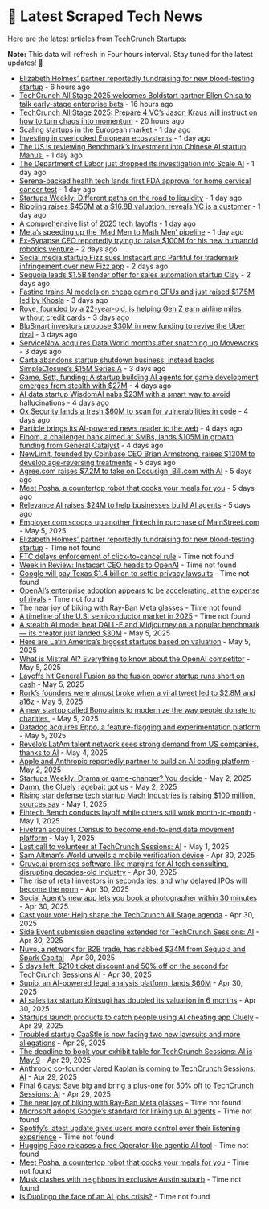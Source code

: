 
# 📰 Latest Scraped Tech News

Here are the latest articles from TechCrunch Startups:

**Note:** This data will refresh in Four hours interval. Stay tuned for the latest updates! 🔄
- [Elizabeth Holmes’ partner reportedly fundraising for new blood-testing startup](https://techcrunch.com/2025/05/10/elizabeth-holmes-partner-reportedly-fundraising-for-new-blood-testing-startup/) - 6 hours ago
- [TechCrunch All Stage 2025 welcomes Boldstart partner Ellen Chisa to talk early-stage enterprise bets](https://techcrunch.com/2025/05/10/techcrunch-all-stage-2025-welcomes-boldstart-partner-ellen-chisa-to-talk-early-stage-enterprise-bets/) - 16 hours ago
- [TechCrunch All Stage 2025: Prepare 4 VC’s Jason Kraus will instruct on how to turn chaos into momentum](https://techcrunch.com/2025/05/10/techcrunch-all-stage-2025-prepare-4-vcs-jason-kraus-will-instruct-on-how-to-turn-chaos-into-momentum/) - 20 hours ago
- [Scaling startups in the European market](https://techcrunch.com/video/scaling-startups-in-the-european-market/) - 1 day ago
- [Investing in overlooked European ecosystems](https://techcrunch.com/video/investing-in-overlooked-european-ecosystems/) - 1 day ago
- [The US is reviewing Benchmark’s investment into Chinese AI startup Manus ](https://techcrunch.com/2025/05/09/the-us-is-reviewing-benchmarks-investment-into-chinese-ai-startup-manus/) - 1 day ago
- [The Department of Labor just dropped its investigation into Scale AI](https://techcrunch.com/2025/05/09/the-department-of-labor-just-dropped-its-investigation-into-scale-ai/) - 1 day ago
- [Serena-backed health tech lands first FDA approval for home cervical cancer test](https://techcrunch.com/2025/05/09/serena-backed-health-tech-lands-first-fda-approval-for-home-cervical-cancer-test/) - 1 day ago
- [Startups Weekly: Different paths on the road to liquidity](https://techcrunch.com/2025/05/09/startups-weekly-different-paths-on-the-road-to-liquidity/) - 1 day ago
- [Rippling raises $450M at a $16.8B valuation, reveals YC is a customer](https://techcrunch.com/2025/05/09/rippling-raises-450m-at-a-16-8b-valuation-reveals-yc-is-a-customer/) - 1 day ago
- [A comprehensive list of 2025 tech layoffs](https://techcrunch.com/2025/05/09/tech-layoffs-2025-list/) - 1 day ago
- [Meta’s speeding up the ‘Mad Men to Math Men’ pipeline](https://techcrunch.com/podcast/metas-speeding-up-the-mad-men-to-math-men-pipeline/) - 1 day ago
- [Ex-Synapse CEO reportedly trying to raise $100M for his new humanoid robotics venture](https://techcrunch.com/2025/05/08/ex-synapse-ceo-reportedly-trying-to-raise-100m-for-his-new-humanoid-robotics-venture/) - 2 days ago
- [Social media startup Fizz sues Instacart and Partiful for trademark infringement over new Fizz app](https://techcrunch.com/2025/05/08/social-media-startup-fizz-sues-instacart-and-partiful-for-trademark-infringement-over-new-fizz-app/) - 2 days ago
- [Sequoia leads $1.5B tender offer for sales automation startup Clay](https://techcrunch.com/2025/05/08/clay-authorizes-employee-tender-at-a-1-5b-valuation-led-by-sequoia/) - 2 days ago
- [Fastino trains AI models on cheap gaming GPUs and just raised $17.5M led by Khosla](https://techcrunch.com/2025/05/07/fastino-trains-ai-models-on-cheap-gaming-gpus-and-just-raised-17-5m-led-by-khosla/) - 3 days ago
- [Rove, founded by a 22-year-old, is helping Gen Z earn airline miles without credit cards](https://techcrunch.com/2025/05/07/rove-founded-by-a-22-year-old-is-helping-gen-z-earn-airline-miles-without-credit-cards/) - 3 days ago
- [BluSmart investors propose $30M in new funding to revive the Uber rival](https://techcrunch.com/2025/05/07/blusmart-investors-propose-resolution-30m-in-new-funding-to-revive-the-uber-rival/) - 3 days ago
- [ServiceNow acquires Data.World months after snatching up Moveworks](https://techcrunch.com/2025/05/07/servicenow-acquires-data-world-two-months-after-acquiring-moveworks/) - 3 days ago
- [Carta abandons startup shutdown business, instead backs SimpleClosure’s $15M Series A](https://techcrunch.com/2025/05/07/carta-abandons-startup-shutdown-business-instead-backs-simpleclosures-15m-series-a/) - 3 days ago
- [Game, Sett, funding: A startup building AI agents for game development emerges from stealth with $27M](https://techcrunch.com/2025/05/07/game-sett-funding-a-startup-building-ai-agents-for-game-development-emerges-from-stealth-with-27m/) - 4 days ago
- [AI data startup WisdomAI nabs $23M with a smart way to avoid hallucinations](https://techcrunch.com/2025/05/07/ai-data-startup-wisdomai-nabs-23m-with-a-smart-way-to-avoid-hallucinations/) - 4 days ago
- [Ox Security lands a fresh $60M to scan for vulnerabilities in code](https://techcrunch.com/2025/05/07/ox-security-lands-a-fresh-60m-to-scan-for-vulnerabilities-in-code/) - 4 days ago
- [Particle brings its AI-powered news reader to the web](https://techcrunch.com/2025/05/06/particle-brings-its-ai-powered-news-reader-to-the-web/) - 4 days ago
- [Finom, a challenger bank aimed at SMBs, lands $105M in growth funding from General Catalyst](https://techcrunch.com/2025/05/06/finom-a-challenger-bank-aimed-at-smbs-lands-104m-in-growth-funding-from-general-catalyst/) - 4 days ago
- [NewLimit, founded by Coinbase CEO Brian Armstrong, raises $130M to develop age-reversing treatments](https://techcrunch.com/2025/05/06/newlimit-founded-by-coinbase-ceo-brian-armstrong-raises-130m-to-develop-age-reversing-therapies/) - 5 days ago
- [Agree.com raises $7.2M to take on Docusign, Bill.com with AI](https://techcrunch.com/2025/05/06/agree-com-raises-7-2m-to-take-on-docusign-bill-com-with-ai/) - 5 days ago
- [Meet Posha, a countertop robot that cooks your meals for you](https://techcrunch.com/2025/05/06/meet-posha-a-countertop-robot-that-cooks-your-meals-for-you/) - 5 days ago
- [Relevance AI raises $24M to help businesses build AI agents](https://techcrunch.com/2025/05/06/relevance-ai-raises-24m-series-b-to-help-anyone-build-teams-of-ai-agents/) - 5 days ago
- [Employer.com scoops up another fintech in purchase of MainStreet.com](https://techcrunch.com/2025/05/05/employer-com-scoops-up-another-fintech-in-purchase-of-mainstreet-com/) - May 5, 2025
- [Elizabeth Holmes’ partner reportedly fundraising for new blood-testing startup](https://techcrunch.com/2025/05/10/elizabeth-holmes-partner-reportedly-fundraising-for-new-blood-testing-startup/) - Time not found
- [FTC delays enforcement of click-to-cancel rule](https://techcrunch.com/2025/05/10/ftc-delays-enforcement-of-click-to-cancel-rule/) - Time not found
- [Week in Review: Instacart CEO heads to OpenAI](https://techcrunch.com/2025/05/10/week-in-review-instacart-ceo-heads-to-openai/) - Time not found
- [Google will pay Texas $1.4 billion to settle privacy lawsuits](https://techcrunch.com/2025/05/10/google-will-pay-texas-1-4-billion-to-settle-privacy-lawsuits/) - Time not found
- [OpenAI’s enterprise adoption appears to be accelerating, at the expense of rivals](https://techcrunch.com/2025/05/10/openais-enterprise-adoption-appears-to-be-accelerating-at-the-expense-of-rivals/) - Time not found
- [The near joy of biking with Ray-Ban Meta glasses](https://techcrunch.com/2025/05/10/the-near-joy-of-biking-with-ray-ban-meta-glasses/) - Time not found
- [A timeline of the U.S. semiconductor market in 2025](https://techcrunch.com/2025/05/10/a-timeline-of-the-u-s-semiconductor-market-in-2025/) - Time not found
- [A stealth AI model beat DALL-E and Midjourney on a popular benchmark — its creator just landed $30M](https://techcrunch.com/2025/05/05/a-stealth-ai-model-beat-dall-e-and-midjourney-on-a-popular-benchmark-its-creator-just-landed-30m/) - May 5, 2025
- [Here are Latin America’s biggest startups based on valuation](https://techcrunch.com/2025/05/05/here-are-latin-americas-biggest-startups-based-on-valuation/) - May 5, 2025
- [What is Mistral AI? Everything to know about the OpenAI competitor](https://techcrunch.com/2025/05/05/what-is-mistral-ai-everything-to-know-about-the-openai-competitor/) - May 5, 2025
- [Layoffs hit General Fusion as the fusion power startup runs short on cash](https://techcrunch.com/2025/05/05/layoffs-hit-general-fusion-as-the-fusion-power-startup-runs-short-on-cash/) - May 5, 2025
- [Rork’s founders were almost broke when a viral tweet led to $2.8M and a16z](https://techcrunch.com/2025/05/05/rorks-founders-were-almost-broke-when-a-viral-tweet-led-to-2-8m-and-a16z/) - May 5, 2025
- [A new startup called Bono aims to modernize the way people donate to charities ](https://techcrunch.com/2025/05/05/a-new-startup-called-bono-aims-to-modernize-the-way-people-donate-to-charities/) - May 5, 2025
- [Datadog acquires Eppo, a feature-flagging and experimentation platform](https://techcrunch.com/2025/05/05/datadog-acquires-eppo-a-feature-flagging-and-experimentation-platform/) - May 5, 2025
- [Revelo’s LatAm talent network sees strong demand from US companies, thanks to AI](https://techcrunch.com/2025/05/04/revelos-latam-talent-network-sees-strong-demand-from-us-companies-thanks-to-ai/) - May 4, 2025
- [Apple and Anthropic reportedly partner to build an AI coding platform](https://techcrunch.com/2025/05/02/apple-and-anthropic-reportedly-partner-to-build-an-ai-coding-platform/) - May 2, 2025
- [Startups Weekly: Drama or game-changer? You decide](https://techcrunch.com/2025/05/02/startups-weekly-drama-or-game-changer-you-decide/) - May 2, 2025
- [Damn, the Cluely ragebait got us](https://techcrunch.com/podcast/damn-the-cluely-ragebait-got-us/) - May 2, 2025
- [Rising star defense tech startup Mach Industries is raising $100 million, sources say](https://techcrunch.com/2025/05/01/rising-star-defense-tech-startup-mach-industries-is-raising-100-million-sources-say/) - May 1, 2025
- [Fintech Bench conducts layoff while others still work month-to-month](https://techcrunch.com/2025/05/01/fintech-bench-conducts-layoff-while-others-still-work-month-to-month/) - May 1, 2025
- [Fivetran acquires Census to become end-to-end data movement platform](https://techcrunch.com/2025/05/01/fivetran-acquires-census-to-become-end-to-end-data-movement-platform/) - May 1, 2025
- [Last call to volunteer at TechCrunch Sessions: AI](https://techcrunch.com/2025/05/01/last-call-to-volunteer-at-techcrunch-sessions-ai/) - May 1, 2025
- [Sam Altman’s World unveils a mobile verification device](https://techcrunch.com/2025/04/30/sam-altmans-world-unveils-a-mobile-verification-device/) - Apr 30, 2025
- [Gruve.ai promises software-like margins for AI tech consulting, disrupting decades-old Industry](https://techcrunch.com/2025/04/30/gruve-ai-promises-software-like-margins-for-ai-tech-consulting-disrupting-decades-old-industry/) - Apr 30, 2025
- [The rise of retail investors in secondaries, and why delayed IPOs will become the norm](https://techcrunch.com/podcast/the-rise-of-retail-investors-in-secondaries-and-why-delayed-ipos-will-become-the-norm/) - Apr 30, 2025
- [Social Agent’s new app lets you book a photographer within 30 minutes](https://techcrunch.com/2025/04/30/social-agents-new-app-lets-you-book-a-photographer-within-30-minutes/) - Apr 30, 2025
- [Cast your vote: Help shape the TechCrunch All Stage agenda](https://techcrunch.com/2025/04/30/cast-your-vote-help-shape-the-techcrunch-all-stage-agenda/) - Apr 30, 2025
- [Side Event submission deadline extended for TechCrunch Sessions: AI](https://techcrunch.com/2025/04/30/side-event-submission-deadline-extended-for-techcrunch-sessions-ai/) - Apr 30, 2025
- [Nuvo, a network for B2B trade, has nabbed $34M from Sequoia and Spark Capital](https://techcrunch.com/2025/04/30/nuvo-a-network-for-b2b-trade-has-nabbed-34m-from-a-whos-who-list-of-investors/) - Apr 30, 2025
- [5 days left: $210 ticket discount and 50% off on the second for TechCrunch Sessions AI](https://techcrunch.com/2025/04/30/5-days-left-210-ticket-discount-and-50-off-on-the-second-for-techcrunch-sessions-ai/) - Apr 30, 2025
- [Supio, an AI-powered legal analysis platform, lands $60M](https://techcrunch.com/2025/04/30/supio-an-ai-powered-legal-platform-lands-60m-in-fresh-capital/) - Apr 30, 2025
- [AI sales tax startup Kintsugi has doubled its valuation in 6 months](https://techcrunch.com/2025/04/30/ai-sales-tax-startup-kintsugi-has-doubled-its-valuation-in-6-months/) - Apr 30, 2025
- [Startups launch products to catch people using AI cheating app Cluely](https://techcrunch.com/2025/04/29/startups-launch-products-to-catch-people-using-ai-cheating-app-cluely/) - Apr 29, 2025
- [Troubled startup CaaStle is now facing two new lawsuits and more allegations](https://techcrunch.com/2025/04/29/troubled-startup-caastle-is-now-facing-two-new-lawsuits-and-more-allegations/) - Apr 29, 2025
- [The deadline to book your exhibit table for TechCrunch Sessions: AI is May 9](https://techcrunch.com/2025/04/29/the-deadline-to-book-your-exhibit-table-for-techcrunch-sessions-ai-is-may-9/) - Apr 29, 2025
- [Anthropic co-founder Jared Kaplan is coming to TechCrunch Sessions: AI](https://techcrunch.com/2025/04/29/anthropic-co-founder-jared-kaplan-is-coming-to-techcrunch-sessions-ai/) - Apr 29, 2025
- [Final 6 days: Save big and bring a plus-one for 50% off to TechCrunch Sessions: AI](https://techcrunch.com/2025/04/29/6-days-left-to-secure-a-ticket-deal-for-techcrunch-sessions-ai/) - Apr 29, 2025
- [The near joy of biking with Ray-Ban Meta glasses](https://techcrunch.com/2025/05/10/the-near-joy-of-biking-with-ray-ban-meta-glasses/) - Time not found
- [Microsoft adopts Google’s standard for linking up AI agents](https://techcrunch.com/2025/05/07/microsoft-adopts-googles-standard-for-linking-up-ai-agents/) - Time not found
- [Spotify’s latest update gives users more control over their listening experience](https://techcrunch.com/2025/05/07/spotifys-latest-update-gives-users-more-control-over-their-listening-experience/) - Time not found
- [Hugging Face releases a free Operator-like agentic AI tool](https://techcrunch.com/2025/05/06/hugging-face-releases-a-free-operator-like-agentic-ai-tool/) - Time not found
- [Meet Posha, a countertop robot that cooks your meals for you](https://techcrunch.com/2025/05/06/meet-posha-a-countertop-robot-that-cooks-your-meals-for-you/) - Time not found
- [Musk clashes with neighbors in exclusive Austin suburb](https://techcrunch.com/2025/05/05/musk-clashes-with-neighbors-in-exclusive-austin-suburb/) - Time not found
- [Is Duolingo the face of an AI jobs crisis?](https://techcrunch.com/2025/05/04/is-duolingo-the-face-of-an-ai-jobs-crisis/) - Time not found